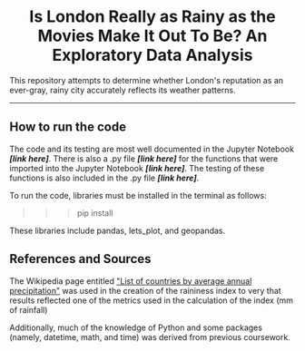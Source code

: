 # <center>Is London Really as Rainy as the Movies Make It Out To Be? An Exploratory Data Analysis</center> 
This repository attempts to determine whether London's reputation as an ever-gray, rainy city accurately reflects its weather patterns.

***

## How to run the code
The code and its testing are most well documented in the Jupyter Notebook ***[link here]***. There is also a .py file ***[link here]*** for the functions that were imported into the Jupyter Notebook ***[link here]***. The testing of these functions is also included in the .py file ***[link here]***.

To run the code, libraries must be installed in the terminal as follows:
>>> pip install <library>

These libraries include pandas, lets_plot, and geopandas.

## References and Sources
The Wikipedia page entitled ["List of countries by average annual precipitation"](https://en.wikipedia.org/wiki/List_of_countries_by_average_annual_precipitation) was used in the creation of the raininess index to very that results reflected one of the metrics used in the calculation of the index (mm of rainfall)

Additionally, much of the knowledge of Python and some packages (namely, datetime, math, and time) was derived from previous coursework.
